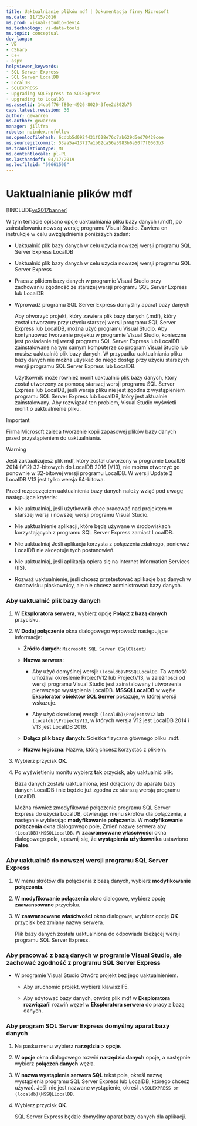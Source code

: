 ```yaml
---
title: Uaktualnianie plików mdf | Dokumentacja firmy Microsoft
ms.date: 11/15/2016
ms.prod: visual-studio-dev14
ms.technology: vs-data-tools
ms.topic: conceptual
dev_langs:
- VB
- CSharp
- C++
- aspx
helpviewer_keywords:
- SQL Server Express
- SQL Server LocalDB
- LocalDB
- SQLEXPRESS
- upgrading SQLExpress to SQLExpress
- upgrading to LocalDB
ms.assetid: 14ca6f76-f80e-4926-8020-3fee2d802b75
caps.latest.revision: 36
author: gewarren
ms.author: gewarren
manager: jillfra
robots: noindex,nofollow
ms.openlocfilehash: 6cdbb5d092f431f628e76c7ab629d5ed70429cee
ms.sourcegitcommit: 53aa5a413717a1b62ca56a5983b6a50f7f0663b3
ms.translationtype: MT
ms.contentlocale: pl-PL
ms.lasthandoff: 04/17/2019
ms.locfileid: "59661506"
---
```

# <a name="upgrade-mdf-files"></a>Uaktualnianie plików mdf
[!INCLUDE[vs2017banner](../includes/vs2017banner.md)]

W tym temacie opisano opcje uaktualniania pliku bazy danych (.mdf), po zainstalowaniu nowszą wersję programu Visual Studio. Zawiera on instrukcje w celu uwzględnienia poniższych zadań:  
  
- Uaktualnić plik bazy danych w celu użycia nowszej wersji programu SQL Server Express LocalDB  
  
- Uaktualnić plik bazy danych w celu użycia nowszej wersji programu SQL Server Express  
  
- Praca z plikiem bazy danych w programie Visual Studio przy zachowaniu zgodność ze starszej wersji programu SQL Server Express lub LocalDB  
  
- Wprowadź programu SQL Server Express domyślny aparat bazy danych  
  
  Aby otworzyć projekt, który zawiera plik bazy danych (.mdf), który został utworzony przy użyciu starszej wersji programu SQL Server Express lub LocalDB, można użyć programu Visual Studio. Aby kontynuować tworzenie projektu w programie Visual Studio, konieczne jest posiadanie tej wersji programu SQL Server Express lub LocalDB zainstalowane na tym samym komputerze co program Visual Studio lub musisz uaktualnić plik bazy danych. W przypadku uaktualniania pliku bazy danych nie można uzyskać do niego dostęp przy użyciu starszych wersji programu SQL Server Express lub LocalDB.  
  
  Użytkownik może również monit uaktualnić plik bazy danych, który został utworzony za pomocą starszej wersji programu SQL Server Express lub LocalDB, jeśli wersja pliku nie jest zgodna z wystąpieniem programu SQL Server Express lub LocalDB, który jest aktualnie zainstalowany. Aby rozwiązać ten problem, Visual Studio wyświetli monit o uaktualnienie pliku.  
  
> [!IMPORTANT]
>  Firma Microsoft zaleca tworzenie kopii zapasowej plików bazy danych przed przystąpieniem do uaktualniania.  
  
> [!WARNING]
>  Jeśli zaktualizujesz plik mdf, który został utworzony w programie LocalDB 2014 (V12) 32-bitowych do LocalDB 2016 (V13), nie można otworzyć go ponownie w 32-bitowej wersji programu LocalDB.  W wersji Update 2 LocalDB V13 jest tylko wersja 64-bitowa.  
  
 Przed rozpoczęciem uaktualnienia bazy danych należy wziąć pod uwagę następujące kryteria:  
  
-   Nie uaktualniaj, jeśli użytkownik chce pracować nad projektem w starszej wersji i nowszej wersji programu Visual Studio.  
  
-   Nie uaktualnienie aplikacji, które będą używane w środowiskach korzystających z programu SQL Server Express zamiast LocalDB.  
  
-   Nie uaktualniaj Jeśli aplikacja korzysta z połączenia zdalnego, ponieważ LocalDB nie akceptuje tych postanowień.  
  
-   Nie uaktualniaj, jeśli aplikacja opiera się na Internet Information Services (IIS).  
  
-   Rozważ uaktualnienie, jeśli chcesz przetestować aplikacje baz danych w środowisku piaskownicy, ale nie chcesz administrować bazy danych.  
  
### <a name="to-upgrade-a-database-file"></a>Aby uaktualnić plik bazy danych  
  
1. W **Eksploratora serwera**, wybierz opcję **Połącz z bazą danych** przycisku.  
  
2. W **Dodaj połączenie** okna dialogowego wprowadź następujące informacje:  
  
   -   **Źródło danych**: `Microsoft SQL Server (SqlClient)`  
  
   -   **Nazwa serwera**:  
  
       -   Aby użyć domyślnej wersji: `(localdb)\MSSQLLocalDB`.  Ta wartość umożliwi określenie ProjectV12 lub ProjectV13, w zależności od wersji programu Visual Studio jest zainstalowany i utworzenia pierwszego wystąpienia LocalDB. **MSSQLLocalDB** w węźle **Eksplorator obiektów SQL Server** pokazuje, w której wersji wskazuje.  
  
       -   Aby użyć określonej wersji: `(localdb)\ProjectsV12` lub `(localdb)\ProjectsV13`, w których wersja V12 jest LocalDB 2014 i V13 jest LocalDB 2016.  
  
   -   **Dołącz plik bazy danych**: Ścieżka fizyczna głównego pliku .mdf.  
  
   -   **Nazwa logiczna**: Nazwa, którą chcesz korzystać z plikiem.  
  
3. Wybierz przycisk **OK**.  
  
4. Po wyświetleniu monitu wybierz **tak** przycisk, aby uaktualnić plik.  
  
   Baza danych została uaktualniona, jest dołączony do aparatu bazy danych LocalDB i nie będzie już zgodna ze starszą wersją programu LocalDB.  
  
   Można również zmodyfikować połączenie programu SQL Server Express do użycia LocalDB, otwierając menu skrótów dla połączenia, a następnie wybierając **modyfikowanie połączenia**. W **modyfikowanie połączenia** okna dialogowego pole, Zmień nazwę serwera aby `(LocalDB)\MSSQLLocalDB`. W **zaawansowane właściwości** okna dialogowego pole, upewnij się, że **wystąpienia użytkownika** ustawiono **False**.  
  
### <a name="to-upgrade-to-a-newer-version-of-sql-server-express"></a>Aby uaktualnić do nowszej wersji programu SQL Server Express  
  
1. W menu skrótów dla połączenia z bazą danych, wybierz **modyfikowanie połączenia**.  
  
2. W **modyfikowanie połączenia** okno dialogowe, wybierz opcję **zaawansowane** przycisku.  
  
3. W **zaawansowane właściwości** okno dialogowe, wybierz opcję **OK** przycisk bez zmiany nazwy serwera.  
  
   Plik bazy danych została uaktualniona do odpowiada bieżącej wersji programu SQL Server Express.  
  
### <a name="to-work-with-the-database-in-visual-studio-but-retain-compatibility-with-sql-server-express"></a>Aby pracować z bazą danych w programie Visual Studio, ale zachować zgodność z programu SQL Server Express  
  
-   W programie Visual Studio Otwórz projekt bez jego uaktualnieniem.  
  
    -   Aby uruchomić projekt, wybierz klawisz F5.  
  
    -   Aby edytować bazy danych, otwórz plik mdf w **Eksploratora rozwiązań**i rozwiń węzeł w **Eksploratora serwera** do pracy z bazą danych.  
  
### <a name="to-make-sql-server-express-the-default-database-engine"></a>Aby program SQL Server Express domyślny aparat bazy danych  
  
1. Na pasku menu wybierz **narzędzia** > **opcje**.  
  
2. W **opcje** okna dialogowego rozwiń **narzędzia danych** opcje, a następnie wybierz **połączeń danych** węzła.  
  
3. W **nazwa wystąpienia serwera SQL** tekst pola, określ nazwę wystąpienia programu SQL Server Express lub LocalDB, którego chcesz używać. Jeśli nie jest nazwane wystąpienie, określ `.\SQLEXPRESS or (localdb)\MSSQLLocalDB`.  
  
4. Wybierz przycisk **OK**.  
  
   SQL Server Express będzie domyślny aparat bazy danych dla aplikacji.  